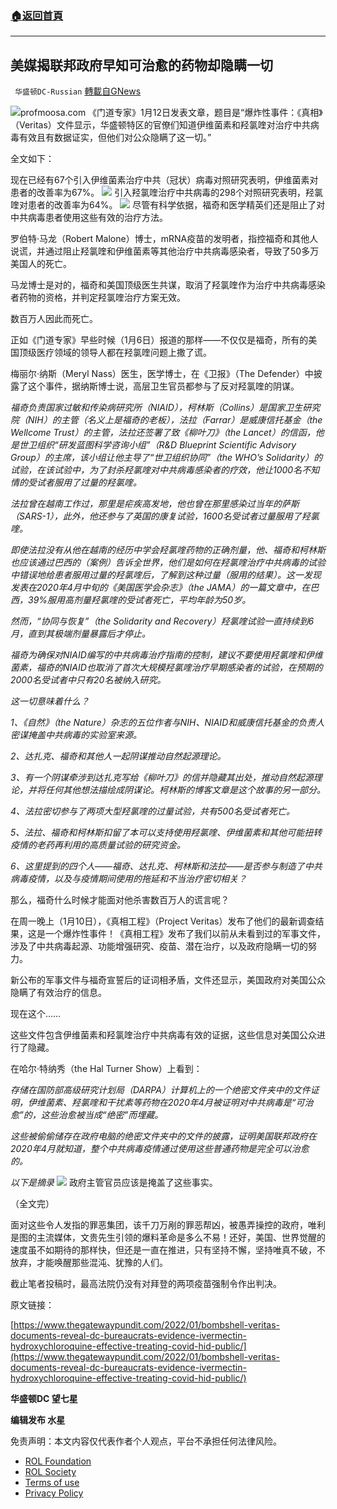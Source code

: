 ###  [:house:返回首頁](https://github.com/ourhimalayas/txt)
---


## 美媒揭联邦政府早知可治愈的药物却隐瞒一切
` 华盛顿DC-Russian` [轉載自GNews](https://gnews.org/zh-hans/1856470/)

![](https://assets.gnews.org/wp-content/uploads/2022/01/C.png)profmoosa.com
《门道专家》1月12日发表文章，题目是“爆炸性事件：《真相》（Veritas）文件显示，华盛顿特区的官僚们知道伊维菌素和羟氯喹对治疗中共病毒有效且有数据证实，但他们对公众隐瞒了这一切。”

全文如下：

现在已经有67个引入伊维菌素治疗中共（冠状）病毒对照研究表明，伊维菌素对患者的改善率为67%。
![](https://assets.gnews.org/wp-content/uploads/2022/01/1-181.jpg)
引入羟氯喹治疗中共病毒的298个对照研究表明，羟氯喹对患者的改善率为64%。
![](https://assets.gnews.org/wp-content/uploads/2022/01/12-5.jpg)
尽管有科学依据，福奇和医学精英们还是阻止了对中共病毒患者使用这些有效的治疗方法。

罗伯特·马龙（Robert Malone）博士，mRNA疫苗的发明者，指控福奇和其他人说谎，并通过阻止羟氯喹和伊维菌素等其他治疗中共病毒感染者，导致了50多万美国人的死亡。

马龙博士是对的，福奇和美国顶级医生共谋，取消了羟氯喹作为治疗中共病毒感染者药物的资格，并判定羟氯喹治疗方案无效。

数百万人因此而死亡。

正如《门道专家》早些时候（1月6日）报道的那样——不仅仅是福奇，所有的美国顶级医疗领域的领导人都在羟氯喹问题上撒了谎。

梅丽尔·纳斯（Meryl Nass）医生，医学博士，在《卫报》（The Defender）中披露了这个事件，据纳斯博士说，高层卫生官员都参与了反对羟氯喹的阴谋。

*福奇负责国家过敏和传染病研究所（NIAID），柯林斯（Collins）是国家卫生研究院（NIH）的主管（名义上是福奇的老板），法拉（Farrar）是威康信托基金（the Wellcome Trust）的主管，法拉还签署了致《柳叶刀》（the Lancet）的信函，他是世卫组织“研发蓝图科学咨询小组”（R&D Blueprint Scientific Advisory Group）的主席，该小组让他主导了“世卫组织协同”（the WHO’s Solidarity）的试验，在该试验中，为了封杀羟氯喹对中共病毒感染者的疗效，他让1000名不知情的受试者服用了过量的羟氯喹。*

*法拉曾在越南工作过，那里是疟疾高发地，他也曾在那里感染过当年的萨斯（SARS-1），此外，他还参与了英国的康复试验，1600名受试者过量服用了羟氯喹。*

*即使法拉没有从他在越南的经历中学会羟氯喹药物的正确剂量，他、福奇和柯林斯也应该通过巴西的（案例）告诉全世界，他们是如何在羟氯喹治疗中共病毒的试验中错误地给患者服用过量的羟氯喹后，了解到这种过量（服用的结果）。这一发现发表在2020年4月中旬的《美国医学会杂志》（the JAMA）的一篇文章中，在巴西，39%服用高剂量羟氯喹的受试者死亡，平均年龄为50岁。*

*然而，“协同与恢复”（the Solidarity and Recovery）羟氯喹试验一直持续到6月，直到其极端剂量暴露后才停止。*

*福奇为确保对NIAID编写的中共病毒治疗指南的控制，建议不要使用羟氯喹和伊维菌素，福奇的NIAID也取消了首次大规模羟氯喹治疗早期感染者的试验，在预期的2000名受试者中只有20名被纳入研究。*

*这一切意味着什么？*

*1、《自然》（the Nature）杂志的五位作者与NIH、NIAID和威康信托基金的负责人密谋掩盖中共病毒的实验室来源。*

*2、达扎克、福奇和其他人一起阴谋推动自然起源理论。*

*3、有一个阴谋牵涉到达扎克写给《柳叶刀》的信并隐藏其出处，推动自然起源理论，并将任何其他想法描绘成阴谋论。柯林斯的博客文章是这个故事的另一部分。*

*4、法拉密切参与了两项大型羟氯喹的过量试验，共有500名受试者死亡。*

*5、法拉、福奇和柯林斯扣留了本可以支持使用羟氯喹、伊维菌素和其他可能扭转疫情的老药再利用的高质量试验的研究资金。*

*6、这里提到的四个人——福奇、达扎克、柯林斯和法拉——是否参与制造了中共病毒疫情，以及与疫情期间使用的拖延和不当治疗密切相关？*

那么，福奇什么时候才能面对他杀害数百万人的谎言呢？

在周一晚上（1月10日），《真相工程》（Project Veritas）发布了他们的最新调查结果，这是一个爆炸性事件！《真相工程》发布了我们以前从未看到过的军事文件，涉及了中共病毒起源、功能增强研究、疫苗、潜在治疗，以及政府隐瞒一切的努力。

新公布的军事文件与福奇宣誓后的证词相矛盾，文件还显示，美国政府对美国公众隐瞒了有效治疗的信息。

现在这个……

这些文件包含伊维菌素和羟氯喹治疗中共病毒有效的证据，这些信息对美国公众进行了隐藏。

在哈尔·特纳秀（the Hal Turner Show）上看到：

*存储在国防部高级研究计划局（DARPA）计算机上的一个绝密文件夹中的文件证明，伊维菌素、羟氯喹和干扰素等药物在2020年4月被证明对中共病毒是“可治愈”的，这些治愈被当成“绝密”而埋藏。*

*这些被偷偷储存在政府电脑的绝密文件夹中的文件的披露，证明美国联邦政府在2020年4月就知道，整个中共病毒疫情通过使用这些普通药物是完全可以治愈的。*

*以下是摘录*
![](https://assets.gnews.org/wp-content/uploads/2022/01/3-24.png)
政府主管官员应该是掩盖了这些事实。

（全文完）

面对这些令人发指的罪恶集团，该千刀万剐的罪恶帮凶，被愚弄操控的政府，唯利是图的主流媒体，文贵先生引领的爆料革命是多么不易！还好，美国、世界觉醒的速度虽不如期待的那样快，但还是一直在推进，只有坚持不懈，坚持唯真不破，不放弃，才能唤醒那些混沌、犹豫的人们。

截止笔者投稿时，最高法院仍没有对拜登的两项疫苗强制令作出判决。

原文链接：

[https://www.thegatewaypundit.com/2022/01/bombshell-veritas-documents-reveal-dc-bureaucrats-evidence-ivermectin-hydroxychloroquine-effective-treating-covid-hid-public/](https://www.thegatewaypundit.com/2022/01/bombshell-veritas-documents-reveal-dc-bureaucrats-evidence-ivermectin-hydroxychloroquine-effective-treating-covid-hid-public/)

**华盛顿DC 望七星**

**编辑发布  水星**

 

免责声明：本文内容仅代表作者个人观点，平台不承担任何法律风险。

- [ROL Foundation](https://rolfoundation.org/)
- [ROL Society](https://rolsociety.org/)
- [Terms of use](https://gnews.org/terms-of-use-3/)
- [Privacy Policy](https://gnews.org/privacy-policy/)
